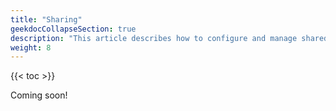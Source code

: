 ```yaml
---
title: "Sharing"
geekdocCollapseSection: true
description: "This article describes how to configure and manage shared datasets in the TrueNAS CLI Shell." 
weight: 8
---
```


{{< toc >}}

Coming soon!
